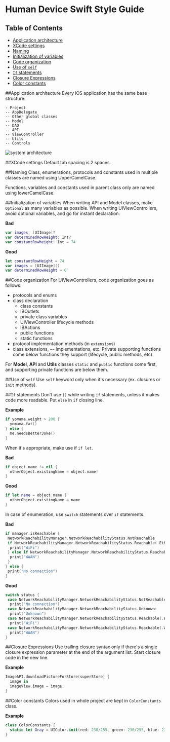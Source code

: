 # Human Device Swift Style Guide

## Table of Contents
* [Application architecture](#application-architecture)
* [XCode settings](#xcode-settings)
* [Naming](#naming)
* [Initialization of variables](#initialization-of-variables)
* [Code organization](#code-organization)
* [Use of `self`](#use-of-self)
* [`If` statements](#if-statements)
* [Closure Expressions](#closure-expressions)
* [Color constants](#color-constants)

##Application architecture
Every iOS application has the same base structure:
```
- Project
-- AppDelegate
-- Other global classes
-- Model
-- DAO
-- API
-- ViewController
-- Utils
-- Controls
```

![system architecture](https://s31.postimg.org/6nvwu929n/Screen_Shot_2016_07_04_at_11_29_31.png)

##XCode settings
Default tab spacing is 2 spaces.

##Naming
Class, enumerations, protocols and constants used in multiple classes are named using UpperCamelCase.

Functions, variables and constants used in parent class only are named using lowerCamelCase.

##Initialization of variables
When writing API and Model classes, make `Optional` as many variables as possible. When writing UIViewControllers, avoid optional variables, and go for instant declaration:

**Bad**
```swift
var images: [UIImage]?
var determinedRowHeight: Int?
var constantRowheight: Int = 74
```

**Good**
```swift
let constantRowHeight = 74
var images = [UIImage]()
var determinedRowHeight = 0
```

##Code organization
For UIViewControllers, code organization goes as follows:
* protocols and enums
* class declaration
  * class constants
  * IBOutlets
  * private class variables
  * UIViewController lifecycle methods
  * IBActions
  * public functions
  * static functions
* protocol implementation methods (in `extension`s)
* class extensions, `==` implementations, etc.
Private supporting functions come below functions they support (lifecycle, public methods, etc).

For **Model**, **API** and **Utils** classes `static` and `public` functions come first, and supporting private functions are below them.

##Use of `self`
Use `self` keyword only when it's necessary (ex. closures or `init` methods).

##`If` statements
Don't use `()` while writing `if` statements, unless it makes code more readable. Put `else` in `if` closing line.

**Example**
```swift
if yomama.weight > 200 {
  yomama.fat()
} else {
  me.needsBetterJoke()
}
```
When it's appropriate, make use if `if let`.

**Bad**
```swift
if object.name != nil {
  otherObject.existingName = object.name!
}
```

**Good**
```swift
if let name = object.name {
  otherObject.existingName = name
}
```

In case of enumeration, use `switch` statements over `if` statements.

**Bad**
```swift
if manager.isReachable {
 NetworkReachabilityManager.NetworkReachabilityStatus.NotReachable
 if NetworkReachabilityManager.NetworkReachabilityStatus.Reachable(.EthernetOrWiFi) == status {
  print("WiFi")
 } else if NetworkReachabilityManager.NetworkReachabilityStatus.Reachable(.WWAN) == status {
  print("WWAN")
 }
} else {
 print("No connection")
}

```

**Good**
```swift
switch status {
 case NetworkReachabilityManager.NetworkReachabilityStatus.NotReachable:
  print("No connection")
 case NetworkReachabilityManager.NetworkReachabilityStatus.Unknown:
  print("Unknown")
 case NetworkReachabilityManager.NetworkReachabilityStatus.Reachable(.EthernetOrWiFi):
  print("WiFi")
 case NetworkReachabilityManager.NetworkReachabilityStatus.Reachable(.WWAN):
  print("WWAN")
}
```

##Closure Expressions
Use trailing closure syntax only if there's a single closure expression parameter at the end of the argument list. Start closure code in the new line.

**Example**
```swift
ImageAPI.downloadPictureForStore(superStore) {
  image in
  imageView.image = image
}
```

##Color constants
Colors used in whole project are kept in `ColorConstants` class.

**Example**
```swift
class ColorConstants {
  static let Gray = UIColor.init(red: 230/255, green: 230/255, blue: 230/255, alpha: 1)
}
```
